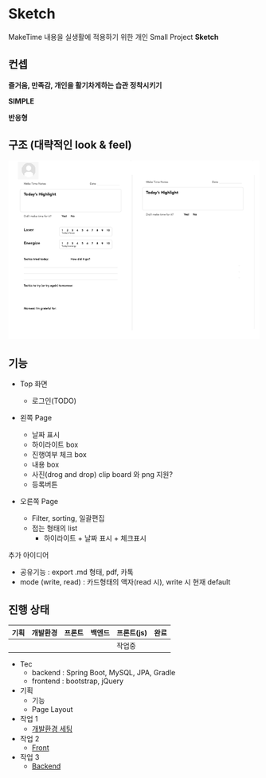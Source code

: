 # Sketch

MakeTime 내용을 실생활에 적용하기 위한 개인 Small Project **Sketch**

## 컨셉

**즐거움, 만족감, 개인을 활기차게하는 습관 정착시키기**  

**SIMPLE**

**반응형**

## 구조 (대략적인 look & feel)

![Base 골격](https://github.com/bluewow/makeTime/blob/master/assets/layout.png)

## 기능 
- Top 화면
	- 로그인(TODO)

- 왼쪽 Page
	- 날짜 표시
	- 하이라이트 box
	- 진행여부 체크 box
	- 내용 box
	- 사진(drog and drop) clip board 와 png 지원?
	- 등록버튼

- 오른쪽 Page
	- Filter, sorting, 일괄편집
	- 접는 형태의 list 
		- 하이라이트 + 날짜 표시 + 체크표시

추가 아이디어 
- 공유기능 : export .md 형태, pdf, 카톡
- mode (write, read)  : 카드형태의 액자(read 시),  write 시 현재 default

## 진행 상태

|기획|개발환경|프론트|백엔드|프론트(js)|완료
|--|--|--|--|--|--|
|  |  |  ||작업중||


- Tec
	- backend : Spring Boot, MySQL, JPA, Gradle
	- frontend : bootstrap, jQuery
- 기획
	- 기능
	- Page Layout
- 작업 1 
	- [개발환경 세팅](https://github.com/bluewow/makeTime/blob/master/contents/setting.md.md)
- 작업 2
	- [Front](https://github.com/bluewow/makeTime/blob/master/contents/front.md.md)
- 작업 3
	- [Backend](https://github.com/bluewow/makeTime/blob/master/contents/backend.md)

<!--stackedit_data:
eyJoaXN0b3J5IjpbMTAyNzY4ODkzMSw4NDAwMTIzNDAsLTU5NT
QzNDA3LDI2MTUxMjQ1MCwxMTM2NzMzODgyLC0xNzgwNDg4Njg2
LDQ1MjgzMTk3NSwyNTc5Mjg0MTMsLTE4MzA3NTg2OTcsLTk2Mz
ExODc1NywtMTczMjE3NzgyMCwtNTA3MTAzNTg2LC00ODkxMjgz
NiwtMTA4MjIxOTcwMSwtNDU4NTA5MTUzLC02MzUyMDA5NTgsLT
E2ODg1NTY1ODQsLTE0NDE1ODk4MDQsNTIzMDIwNjUzLDE1NzM2
MzAwMzhdfQ==
-->

